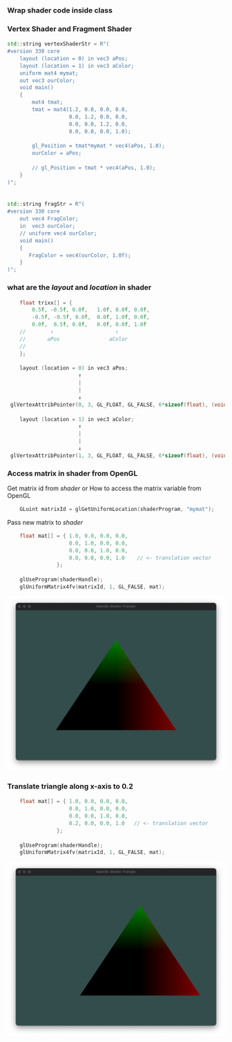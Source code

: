 ### Wrap shader code inside class

### Vertex Shader and Fragment Shader
``` cpp
std::string vertexShaderStr = R"(
#version 330 core
    layout (location = 0) in vec3 aPos;
    layout (location = 1) in vec3 aColor;
    uniform mat4 mymat;
    out vec3 ourColor;
    void main()
    {
        mat4 tmat;
        tmat = mat4(1.2, 0.0, 0.0, 0.0,
                    0.0, 1.2, 0.0, 0.0,
                    0.0, 0.0, 1.2, 0.0,
                    0.0, 0.0, 0.0, 1.0);

        gl_Position = tmat*mymat * vec4(aPos, 1.0);
        ourColor = aPos;

        // gl_Position = tmat * vec4(aPos, 1.0);
    }
)";


std::string fragStr = R"(
#version 330 core
    out vec4 FragColor;
    in  vec3 ourColor;
    // uniform vec4 ourColor;
    void main()
    {
       FragColor = vec4(ourColor, 1.0f);
    }
)";

```

### what are the *layout* and *location* in shader

``` cpp
    float trixx[] = {
        0.5f, -0.5f, 0.0f,   1.0f, 0.0f, 0.0f,
        -0.5f, -0.5f, 0.0f,  0.0f, 1.0f, 0.0f,
        0.0f,  0.5f, 0.0f,   0.0f, 0.0f, 1.0f
    //        ↑                    ↑
	//       aPos                aColor
	//
    };

    layout (location = 0) in vec3 aPos;
                       ↑
                       |
                       |
                       ↓
 glVertexAttribPointer(0, 3, GL_FLOAT, GL_FALSE, 6*sizeof(float), (void*)0);

    layout (location = 1) in vec3 aColor;
                       ↑
                       |
                       |
                       ↓
 glVertexAttribPointer(1, 3, GL_FLOAT, GL_FALSE, 6*sizeof(float), (void*)(3*sizeof(float)));
```

### Access matrix in shader from OpenGL
Get matrix id from *shader* or How to access the matrix variable from OpenGL
``` cpp
	GLuint matrixId = glGetUniformLocation(shaderProgram, "mymat");
```
Pass new matrix to *shader*

``` cpp
    float mat[] = { 1.0, 0.0, 0.0, 0.0,
                    0.0, 1.0, 0.0, 0.0,
                    0.0, 0.0, 1.0, 0.0,
                    0.0, 0.0, 0.0, 1.0    // <- translation vector
                };

    glUseProgram(shaderHandle);
    glUniformMatrix4fv(matrixId, 1, GL_FALSE, mat);
```

![Shader Triangles](shader-cppclass.png)

### Translate triangle along x-axis to 0.2
``` cpp
    float mat[] = { 1.0, 0.0, 0.0, 0.0,
                    0.0, 1.0, 0.0, 0.0,
                    0.0, 0.0, 1.0, 0.0,
                    0.2, 0.0, 0.0, 1.0   // <- translation vector
                };

    glUseProgram(shaderHandle);
    glUniformMatrix4fv(matrixId, 1, GL_FALSE, mat);
```
![Shader Triangles](shader-translation.png)
